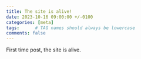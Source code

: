 ```yaml
---
title: The site is alive!
date: 2023-10-16 09:00:00 +/-0100
categories: [meta]
tags:      # TAG names should always be lowercase
comments: false
---
```


First time post, the site is alive.